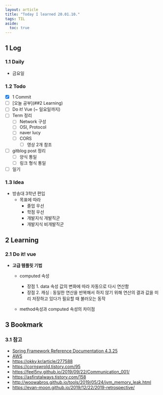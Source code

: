 ```yaml
---
layout: article
title: "Today I learned 20.01.10."
tags: TIL
aside:
  toc: true
---
```


## 1 Log

### 1.1 Daily

- 금요일

  


### 1.2 Todo

- [x] 1 Commit
- [ ] [오늘 공부](##2 Learning)
- [ ] Do it! Vue (~ 일요일까지)
- [ ] Term 정리
  - [ ] Network 구성
  - [ ] OSI, Protocol
  - [ ] naver lucy
  - [ ] CORS
    - [ ] 영상 2개 참조
- [ ] gitblog post 정리
  - [ ] 양식 통일
  - [ ] 링크 형식 통일
- [ ] 일기

### 1.3 Idea

- 방송대 3학년 편입
  - 목표에 따라
    - 졸업 우선
    - 학점 우선
    - 개발지식 개발직군
    - 개발지식 비개발직군




## 2 Learning

### 2.1 Do it! vue

- **고급 템플릿 기법**

  - computed 속성
    - 장점 1. data 속성 값의 변화에 따라 자동으로 다시 연산함
    - 장점 2. 캐싱 : 동일한 연산을 반복해서 하지 않기 위해 연산의 결과 값을 미리 저장하고 있다가 필요할 때 불러오는 동작
    
  - method속성과 computed 속성의 차이점
    
    






## 3 Bookmark
### 3.1 참고

- [Spring Framework Reference Documentation 4.3.25](https://docs.spring.io/spring/docs/4.3.25.RELEASE/spring-framework-reference/htmlsingle/)
- [AWS](https://aws.amazon.com/ko/getting-started/tutorials/run-serverless-code/)
- https://okky.kr/article/277588
- https://cornswrold.tistory.com/95
- https://feel5ny.github.io/2019/09/22/Communication_001/
- https://asfirstalways.tistory.com/158
- http://woowabros.github.io/tools/2019/05/24/jvm_memory_leak.html
- https://evan-moon.github.io/2019/12/22/2019-retrospective/